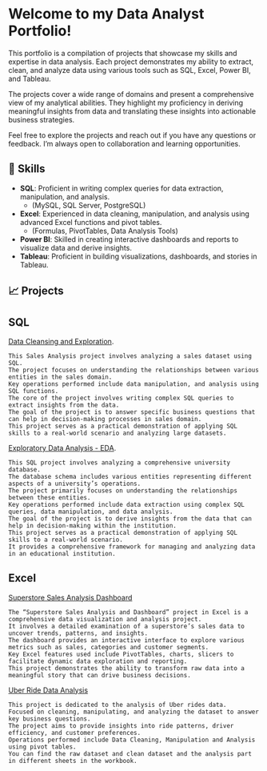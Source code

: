 # Welcome to my Data Analyst Portfolio!

This portfolio is a compilation of projects that showcase my skills and expertise in data analysis. Each project demonstrates my ability to extract, clean, and analyze data using various tools such as SQL, Excel, Power BI, and Tableau.

The projects cover a wide range of domains and present a comprehensive view of my analytical abilities. They highlight my proficiency in deriving meaningful insights from data and translating these insights into actionable business strategies.

Feel free to explore the projects and reach out if you have any questions or feedback. I’m always open to collaboration and learning opportunities. 


## 🧰 Skills

- **SQL**: Proficient in writing complex queries for data extraction, manipulation, and analysis.
    - (MySQL, SQL Server, PostgreSQL)
- **Excel**: Experienced in data cleaning, manipulation, and analysis using advanced Excel functions and pivot tables.
    - (Formulas, PivotTables, Data Analysis Tools)
- **Power BI**: Skilled in creating interactive dashboards and reports to visualize data and derive insights.
- **Tableau**: Proficient in building visualizations, dashboards, and stories in Tableau.

## 📈 Projects

## SQL 
[Data Cleansing and Exploration](https://github.com/din3shn/DA_Portfolio_Proj/tree/main/SQL_DataMart_Project).

    This Sales Analysis project involves analyzing a sales dataset using SQL. 
    The project focuses on understanding the relationships between various entities in the sales domain. 
    Key operations performed include data manipulation, and analysis using SQL functions. 
    The core of the project involves writing complex SQL queries to extract insights from the data. 
    The goal of the project is to answer specific business questions that can help in decision-making processes in sales domain. 
    This project serves as a practical demonstration of applying SQL skills to a real-world scenario and analyzing large datasets.

[Exploratory Data Analysis - EDA](https://github.com/din3shn/DA_Portfolio_Proj/tree/main/SQL_University_Project).

    This SQL project involves analyzing a comprehensive university database.
    The database schema includes various entities representing different aspects of a university’s operations.
    The project primarily focuses on understanding the relationships between these entities.
    Key operations performed include data extraction using complex SQL queries, data manipulation, and data analysis.
    The goal of the project is to derive insights from the data that can help in decision-making within the institution.
    This project serves as a practical demonstration of applying SQL skills to a real-world scenario.
    It provides a comprehensive framework for managing and analyzing data in an educational institution.

## Excel

[Superstore Sales Analysis Dashboard](https://github.com/din3shn/DA_Portfolio_Proj/tree/main/Excel_Projects_and_More/)

    The “Superstore Sales Analysis and Dashboard” project in Excel is a comprehensive data visualization and analysis project.
    It involves a detailed examination of a superstore’s sales data to uncover trends, patterns, and insights.
    The dashboard provides an interactive interface to explore various metrics such as sales, categories and customer segments.
    Key Excel features used include PivotTables, charts, slicers to facilitate dynamic data exploration and reporting.
    This project demonstrates the ability to transform raw data into a meaningful story that can drive business decisions.

[Uber Ride Data Analysis](https://github.com/din3shn/DA_Portfolio_Proj/tree/main/Excel_Projects_and_More/)

    This project is dedicated to the analysis of Uber rides data. 
    Focused on cleaning, manipulating, and analyzing the dataset to answer key business questions. 
    The project aims to provide insights into ride patterns, driver efficiency, and customer preferences.
    Operations performed include Data Cleaning, Manipulation and Analysis using pivot tables.
    You can find the raw dataset and clean dataset and the analysis part in different sheets in the workbook.
